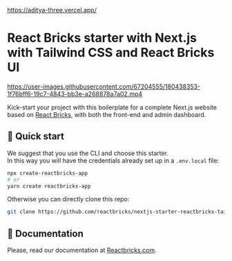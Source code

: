 https://aditya-three.vercel.app/

# React Bricks starter with Next.js with Tailwind CSS and React Bricks UI

https://user-images.githubusercontent.com/67204555/180438353-1f76bff6-19c7-4843-bb3e-a268878a7a02.mp4


Kick-start your project with this boilerplate for a complete Next.js website based on [React Bricks](https://reactbricks.com), with both the front-end and admin dashboard.

## 🚀 Quick start

We suggest that you use the CLI and choose this starter.  
In this way you will have the credentials already set up in a `.env.local` file:

```bash
npx create-reactbricks-app
# or
yarn create reactbricks-app
```

Otherwise you can directly clone this repo:

```bash
git clone https://github.com/reactbricks/nextjs-starter-reactbricks-tailwind your-project
```

## 📖 Documentation

Please, read our documentation at [Reactbricks.com](https://reactbricks.com).
